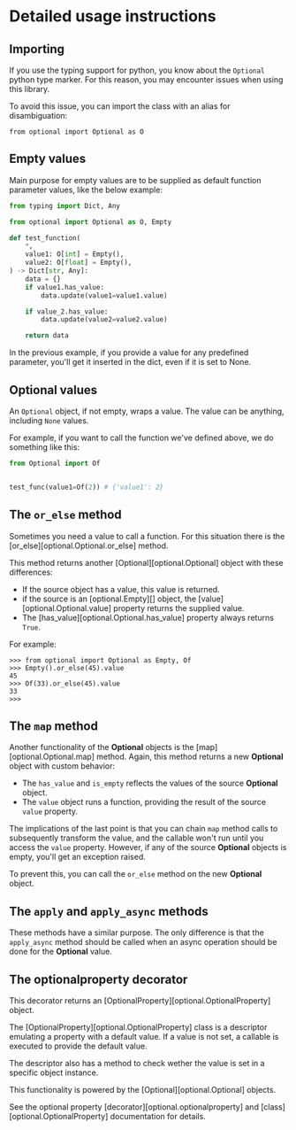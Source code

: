 # Detailed usage instructions

## Importing

If you use the typing support for python, you know about the `Optional` python type marker. For this reason, you may encounter issues when using this library.

To avoid this issue, you can import the class with an alias for disambiguation:

```{py title="Example importing"}
from optional import Optional as O

```

## Empty values

Main purpose for empty values are to be supplied as default function parameter values, like the below example:

```python
from typing import Dict, Any

from optional import Optional as O, Empty

def test_function(
    *,
    value1: O[int] = Empty(),
    value2: O[float] = Empty(),
) -> Dict[str, Any]:
    data = {}
    if value1.has_value:
        data.update(value1=value1.value)

    if value_2.has_value:
        data.update(value2=value2.value)

    return data

```

In the previous example, if you provide a value for any predefined parameter, you'll get it inserted in the dict, even if it is set to None.

## Optional values

An `Optional` object, if not empty, wraps a value. The value can be anything, including `None` values.

For example, if you want to call the function we've defined above, we do something like this:

```python
from Optional import Of


test_func(value1=Of(2)) # {'value1': 2}
```

## The `or_else` method

Sometimes you need a value to call a function. For this situation there is the [or_else][optional.Optional.or_else] method.

This method returns another [Optional][optional.Optional] object with these differences:

- If the source object has a value, this value is returned.
- if the source is an [optional.Empty][] object, the [value][optional.Optional.value] property returns the supplied value.
- The [has_value][optional.Optional.has_value] property always returns `True`.

For example:

```pycon
>>> from optional import Optional as Empty, Of
>>> Empty().or_else(45).value
45
>>> Of(33).or_else(45).value
33
>>>
```

## The `map` method

Another functionality of the **Optional** objects is the [map][optional.Optional.map] method. Again, this method returns a new **Optional** object with custom behavior:

- The `has_value` and `is_empty` reflects the values of the source **Optional** object.
- The `value` object runs a function, providing the result of the source `value` property.

The implications of the last point is that you can chain `map` method calls to subsequently transform the value, and the callable won't run until you access the `value` property. However, if any of the source **Optional** objects is empty, you'll get an exception raised.

To prevent this, you can call the `or_else` method on the new **Optional** object.

## The `apply` and `apply_async` methods

These methods have a similar purpose. The only difference is that the `apply_async` method should be called when an async operation should be done for the **Optional** value.

## The **optionalproperty** decorator

This decorator returns an [OptionalProperty][optional.OptionalProperty] object.

The [OptionalProperty][optional.OptionalProperty] class is a descriptor emulating a property with a default value. If a value is not set, a callable is
executed to provide the default value.

The descriptor also has a method to check wether the value is set in a specific object instance.

This functionality is powered by the [Optional][optional.Optional] objects.

See the optional property [decorator][optional.optionalproperty] and [class][optional.OptionalProperty] documentation for details.
